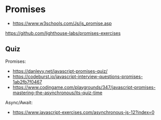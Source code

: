 # Promises

* https://www.w3schools.com/Js/js_promise.asp

https://github.com/lighthouse-labs/promises-exercises

## Quiz

Promises:
* https://danlevy.net/javascript-promises-quiz/
* https://codeburst.io/javascript-interview-questions-promises-1ab2fb7f0467
* https://www.codingame.com/playgrounds/347/javascript-promises-mastering-the-asynchronous/its-quiz-time

Async/Await:
* https://www.javascript-exercises.com/asynchronous-js-12?index=0
